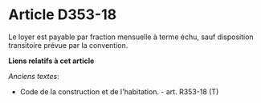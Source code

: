 # Article D353-18

Le loyer est payable par fraction mensuelle à terme échu, sauf disposition transitoire prévue par la convention.

**Liens relatifs à cet article**

_Anciens textes_:

  - Code de la construction et de l'habitation. - art. R353-18 (T)
